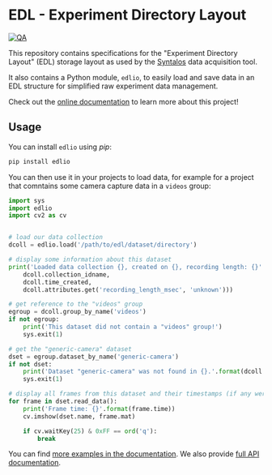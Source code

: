 # EDL - Experiment Directory Layout

[![QA](https://github.com/bothlab/edlio/actions/workflows/python-qa.yml/badge.svg)](https://github.com/bothlab/edlio/actions/workflows/python-qa.yml)

This repository contains specifications for the "Experiment Directory Layout" (EDL) storage layout as
used by the [Syntalos](https://github.com/bothlab/syntalos) data acquisition tool.

It also contains a Python module, `edlio`, to easily load and save data in an EDL structure
for simplified raw experiment data management.

Check out the [online documentation](https://edl.readthedocs.io/latest/) to learn more about this project!

## Usage

You can install `edlio` using *pip*:
```bash
pip install edlio
```

You can then use it in your projects to load data, for example for a project
that comntains some camera capture data in a `videos` group:

```python
import sys
import edlio
import cv2 as cv


# load our data collection
dcoll = edlio.load('/path/to/edl/dataset/directory')

# display some information about this dataset
print('Loaded data collection {}, created on {}, recording length: {}'.format(
    dcoll.collection_idname,
    dcoll.time_created,
    dcoll.attributes.get('recording_length_msec', 'unknown')))

# get reference to the "videos" group
egroup = dcoll.group_by_name('videos')
if not egroup:
    print('This dataset did not contain a "videos" group!')
    sys.exit(1)

# get the "generic-camera" dataset
dset = egroup.dataset_by_name('generic-camera')
if not dset:
    print('Dataset "generic-camera" was not found in {}.'.format(dcoll.collection_idname))
    sys.exit(1)

# display all frames from this dataset and their timestamps (if any were found)
for frame in dset.read_data():
    print('Frame time: {}'.format(frame.time))
    cv.imshow(dset.name, frame.mat)

    if cv.waitKey(25) & 0xFF == ord('q'):
        break
```

You can find [more examples in the documentation](https://edl.readthedocs.io/latest/examples.html).
We also provide [full API documentation](https://edl.readthedocs.io/latest/edlio/edlio.html).
